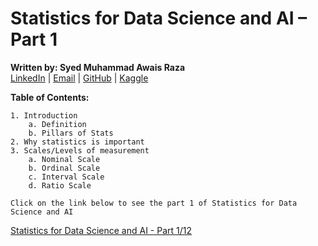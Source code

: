 # Statistics for Data Science and AI – Part 1  
**Written by: Syed Muhammad Awais Raza**  
[LinkedIn](https://www.linkedin.com/in/syed-muhammad-awais-raza-905317278/) | [Email](mailto:awaisraza5424@gmail.com) | [GitHub](https://github.com/awai1s) | [Kaggle](https://www.kaggle.com/awais5424) 


**Table of Contents:**

    1. Introduction  
        a. Definition  
        b. Pillars of Stats 
    2. Why statistics is important 
    3. Scales/Levels of measurement  
        a. Nominal Scale  
        b. Ordinal Scale 
        c. Interval Scale 
        d. Ratio Scale  
    
`Click on the link below to see the part 1 of Statistics for Data Science and AI`    

[Statistics for Data Science and AI - Part 1/12](https://www.linkedin.com/feed/update/urn:li:activity:7249109424194080768?utm_source=share&utm_medium=member_desktop)
